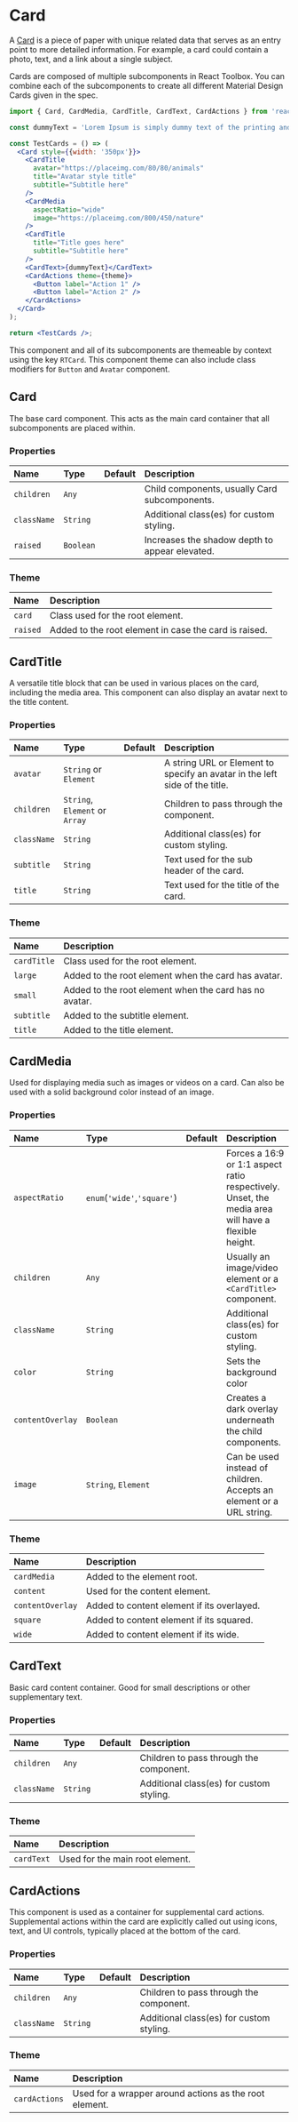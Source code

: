 # Card

A [Card](https://www.google.com/design/spec/components/cards.html) is a piece of paper with unique related data that serves as an entry point to more detailed information. For example, a card could contain a photo, text, and a link about a single subject.

Cards are composed of multiple subcomponents in React Toolbox. You can combine each of the subcomponents to create all different Material Design Cards given in the spec.

<!-- example -->
```jsx
import { Card, CardMedia, CardTitle, CardText, CardActions } from 'react-toolbox/lib/card';

const dummyText = 'Lorem Ipsum is simply dummy text of the printing and typesetting industry. Lorem Ipsum has been the industry\'s standard dummy text ever since the 1500s, when an unknown printer took a galley of type and scrambled it to make a type specimen book.';

const TestCards = () => (
  <Card style={{width: '350px'}}>
    <CardTitle
      avatar="https://placeimg.com/80/80/animals"
      title="Avatar style title"
      subtitle="Subtitle here"
    />
    <CardMedia
      aspectRatio="wide"
      image="https://placeimg.com/800/450/nature"
    />
    <CardTitle
      title="Title goes here"
      subtitle="Subtitle here"
    />
    <CardText>{dummyText}</CardText>
    <CardActions theme={theme}>
      <Button label="Action 1" />
      <Button label="Action 2" />
    </CardActions>
  </Card>
);

return <TestCards />;
```

This component and all of its subcomponents are themeable by context using the key `RTCard`. This component theme can also include class modifiers for `Button` and `Avatar` component.

## Card

The base card component. This acts as the main card container
that all subcomponents are placed within.

### Properties
| Name | Type | Default | Description |
|:-----|:-----|:-----|:-----|
| `children` | `Any` |  | Child components, usually Card subcomponents. |
| `className` | `String` |  | Additional class(es) for custom styling. |
| `raised` | `Boolean` |  | Increases the shadow depth to appear elevated. |

### Theme

| Name     | Description|
|:---------|:-----------|
| `card`   | Class used for the root element.|
| `raised` | Added to the root element in case the card is raised.|

## CardTitle
A versatile title block that can be used in various places on the card, including the media area. This component can also display an avatar next to the title content.

### Properties
| Name | Type | Default | Description |
|:-----|:-----|:-----|:-----|
| `avatar` | `String` or `Element` |  | A string URL or Element to specify an avatar in the left side of the title. |
| `children` | `String`, `Element` or `Array` |  | Children to pass through the component. |
| `className` | `String` |  | Additional class(es) for custom styling. |
| `subtitle` | `String` |  | Text used for the sub header of the card. |
| `title` | `String` |  | Text used for the title of the card.  |

### Theme

| Name     | Description|
|:---------|:-----------|
| `cardTitle` | Class used for the root element.|
| `large` | Added to the root element when the card has avatar.|
| `small` | Added to the root element when the card has no avatar.|
| `subtitle` | Added to the subtitle element.|
| `title` | Added to the title element.|

## CardMedia

Used for displaying media such as images or videos on a card. Can also be used with a solid background color instead of an image.

### Properties
| Name | Type | Default | Description |
|:-----|:-----|:-----|:-----|
| `aspectRatio` | `enum`(`'wide'`,`'square'`) |  | Forces a 16:9 or 1:1 aspect ratio respectively. Unset, the media area will have a flexible height. |
| `children` | `Any` |  | Usually an image/video element or a `<CardTitle>` component. |
| `className` | `String` |  | Additional class(es) for custom styling. |
| `color` | `String` |  | Sets the background color |
| `contentOverlay` | `Boolean` |  | Creates a dark overlay underneath the child components. |
| `image` | `String`, `Element` |  | Can be used instead of children. Accepts an element or a URL string. |

### Theme

| Name     | Description|
|:---------|:-----------|
| `cardMedia` | Added to the element root.|
| `content` | Used for the content element.|
| `contentOverlay` | Added to content element if its overlayed.|
| `square` | Added to content element if its squared.|
| `wide` | Added to content element if its wide.|

## CardText
Basic card content container. Good for small descriptions or other supplementary text.

### Properties
| Name | Type | Default | Description |
|:-----|:-----|:-----|:-----|
| `children` | `Any` |  | Children to pass through the component. |
| `className` | `String` |  | Additional class(es) for custom styling. |

### Theme

| Name       | Description|
|:-----------|:-----------|
| `cardText` | Used for the main root element.|

## CardActions

This component is used as a container for supplemental card actions. Supplemental actions within the card are explicitly called out using icons, text, and UI controls, typically placed at the bottom of the card.

### Properties

| Name | Type | Default | Description |
|:-----|:-----|:-----|:-----|
| `children` | `Any` |  | Children to pass through the component. |
| `className` | `String` |  | Additional class(es) for custom styling. |

### Theme

| Name       | Description|
|:-----------|:-----------|
| `cardActions` | Used for a wrapper around actions as the root element.|
